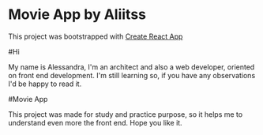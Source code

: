 # Movie App by Aliitss

This project was bootstrapped with [Create React App](https://github.com/facebook/create-react-app)

#Hi

My name is Alessandra, I'm an architect and also a web developer, oriented on front end development. I'm still learning so, if you have any observations I'd be happy to read it.

#Movie App

This project was made for study and practice purpose, so it helps me to understand even more the front end. Hope you like it.